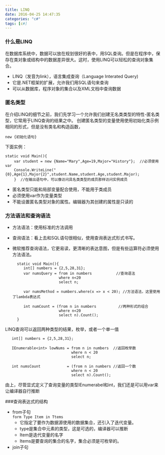 ```yaml
---
title: LINQ
date: 2016-04-25 14:47:35
categories: "c#"
tags: [c#]
---
```


### 什么是LINQ
在数据库系统中，数据可以放在规划很好的表中，用SQL查询。但是在程序中，保存在类对象或结构中的数据差异很大。这时，使用LINQ可以轻松的查询对象集合。

* LINQ（发音为link），语言集成查询（Language Interated Query)
* 它是.NET框架的扩展，允许我们用SQL语句来查询
* 可以从数据库，程序对象的集合以及XML文档中查询数据
  <!-- more -->

### 匿名类型
在介绍LINQ的细节之前，我们先学习一个允许我们创建无名类类型的特性-匿名类型，它常用于LINQ查询的结果之中。
创建匿名类型的变量使用使用初始化类示例相同的形式，但是没有类名和构造函数，

    new {初始化语句}

下面实例：

    static void Main(){
        var student = new {Name="Mary",Age=19,Major="History"};  //必须使用var
        Console.WriteLine("{0},Age{1},Major{2}",student.Name,student.Age,student.Major);
        }  //在输出语句中，可以像访问具名类类型的成员那样访问实例成员

* 匿名类型只能和局部变量配合使用，不能用于类成员
* 必须使用var作为变量类型
* 不能设置匿名类型对象的属性。编辑器为其创建的属性是只读的
### 方法语法和查询语法
* 方法语法：使用标准的方法调用
* 查询语法：看上去和SQL语句很相似，使用查询表达式形式书写。
* 微软推荐查询语法，它更易读，更清晰的表达意图，但是有些运算符必须使用方法语法。

        static void Main(){
           int[] numbers = {2,5,28,31};
           var numsQuery = from in numbers           //查询语法
                           where n<20
                           select n;
                           
           var numsMethod = numbers.where(x => x < 20); //方法语法，这里使用了lambda表达式
           
           int numCount = (from n in numbers          //两种形式的组合
                           where n<20
                           select n).Count();
        }

LINQ查询可以返回两种类型的结果，枚举，或者一个单一值

       int[] numbers = {2,5,28,31};

       IEnumerable<int> lowNums = from n in numbers  //返回枚举数
                                  where n < 20 
                                  select n;
                             
       int numsCount            = (from n in numbers //返回一个数
                                  where n < 20
                                  select n).Count(); 

 由上，尽管显式定义了查询变量的类型IEnumerabel<T>和int，我们还是可以用var来让编译器自行推断

###查询表达式的结构
*   from子句  
        ` form Type Item in Ttems `
    * 它指定了要作为数据源使用的数据集合，还引入了迭代变量。
    * type是集合中元素的类型，这是可选的，编译器可以推断
    * Item是迭代变量的名字
    * Items是要查询的集合的名字，集合必须是可枚举的。 
*   join子句



